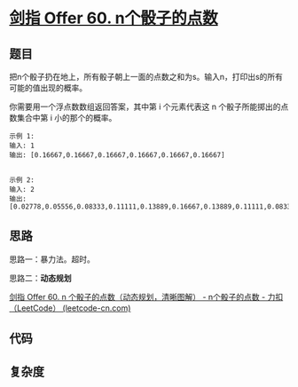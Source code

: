 # [剑指 Offer 60. n个骰子的点数](https://leetcode-cn.com/problems/nge-tou-zi-de-dian-shu-lcof/)

## 题目

把n个骰子扔在地上，所有骰子朝上一面的点数之和为s。输入n，打印出s的所有可能的值出现的概率。

你需要用一个浮点数数组返回答案，其中第 i 个元素代表这 n 个骰子所能掷出的点数集合中第 i 小的那个的概率。 

```
示例 1:
输入: 1
输出: [0.16667,0.16667,0.16667,0.16667,0.16667,0.16667]


示例 2:
输入: 2
输出: [0.02778,0.05556,0.08333,0.11111,0.13889,0.16667,0.13889,0.11111,0.08333,0.05556,0.02778]
```

## 思路

思路一：暴力法。超时。

思路二：**动态规划**

[剑指 Offer 60. n 个骰子的点数（动态规划，清晰图解） - n个骰子的点数 - 力扣（LeetCode） (leetcode-cn.com)](https://leetcode-cn.com/problems/nge-tou-zi-de-dian-shu-lcof/solution/jian-zhi-offer-60-n-ge-tou-zi-de-dian-sh-z36d/)

## 代码



## 复杂度

